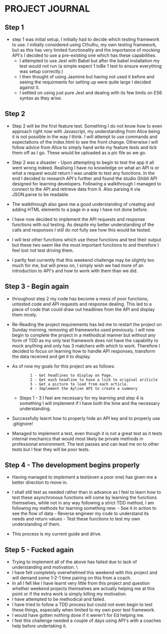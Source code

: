 # PROJECT JOURNAL

## Step 1

- step 1 was initial setup, I initially had to decide which testing framework to use. I initially considered using Cthulhu, my own testing framework, but as this has very limited functionality and the importance of mocking API's I decided to use a pre-existing one which has these capabilities.
    - I attempted to use Jest with Babel but after the babel installation my test would not run (a simple expect 1 toBe 1 test to ensure everything was setup correctly.)
    - I then thought of using Jasmine but having not used it before and seeing the requirments for setting up were quite large I decided against it.
    - I settled on using just pure Jest and dealing with its few limits on ES6 syntax as they arise.

## Step 2

  - Step 2 will be the first feature test. Something I do not know how to even approach right now with Javascript, my understanding from Alice being it is not possible in the way I think. I will attempt to use commands and expectations of the index.html to see the front change. Otherwise I will follow advice from Alice to simply hand write my feature tests and tick them off as I go. These would be uploaded as a pic file as we go.

  - Step 2 was a disaster - Upon attempting to begin to test the app it all went wrong indeed. Realising I have no knowledge on what an API is or what a request would return I was unable to test any functions. In the end I decided to research API's further and found the studio Ghibli API designed for learning developers. Following a walkthrough I managed to connect to the API and retrieve data from it. Also parsing it via JSON.parse to be readable.
  - The walkthrough also gave me a good understanding of creating and adding HTML elements to a page in a way I have not done before.
  - I have now decided to implement the API requests and response functions with out testing. As despite my better understanding of the calls and responses I still do not fully see how this would be tested.
  - I will test other functions which use these functions and test their output but these two seem like the most important functions to and therefore I feel lost not test driving them.
  - I partly feel currently that this weekend challenge may be slightly too much for me, but will press on, I simply wish we had more of an introduction to API's and how to work with them than we did.

## Step 3 - Begin again

  - throughout step 2 my code has become a mess of poor functions, untested code and API requests and response dealing. This led to a piece of code that could draw out headlines from the API and display them nicely.
  - Re-Reading the project requirements has led me to restart the project on Sunday morning, removing all frameworks used previously. I will now begin to complete the project in a methodical manner but without any form of TDD as my only test framework does not have the capability to mock anything and only has 3 matchers with which to work. Therefore I decided to focus on learning how to handle API responses, transform the data received and get it to display.

  - As of now my goals for this project are as follows:
    ```
            1 - Get headlines to display on Page.
            2 - Get each headline to have a lick to original ariticle
            3 - Get a picture to load from each article.
            4 - Implement the Aylien API to create a summary
    ```



    - Steps 1 - 3 I feel are necessary for my learning and step 4 is something I will implement if I have both the time and the necessary understanding.

- Successfully learnt how to properly hide an API key and to properly use .gitignore!

- Managed to implement a test, even though it is not a great test as it tests internal mechanics that would most likely be private methods in professional environment. The test passes and can lead me on to other tests but I fear they will be poor tests.

## Step 4 - The development begins properly

- Having managed to implement a test(even a poor one) has given me a better direction to move in.

- I shall still test as needed rather than in advance as I feel to learn how to test these asynchronous functions will come by learning the functions themselves, while not in any way following a strict TDD method, I am following my methods for learning something new.
          - See it in action to see the flow of data
          - Reverse engineer my code to understand its needs and return values
          - Test these functions to test my own understanding of them.

- This process is my current guide and drive.

## Step 5 - Fucked again

 - Trying to implement all of the above has failed due to lack of understanding and motivation. \
 - I have felt completely overwhelmed this weekend with this project and will demand some 1-2-1 time pairing on this from a coach.
 - In all I fell like I have learnt very little from this project and question whether weekend projects themselves are actually helping me at this point or if the extra work is simply killing my motivation.
 - I have attempted to be methodical and failed.
 - I have tried to follow a TDD process but could not even begin to test these things, especially when limited to my own poor test framework.
 - I would have gotten nothing done if it weren't for Ed helping me.
 - I feel this challenge needed a couple of days using API's with a coaches help before undertaking it. 
